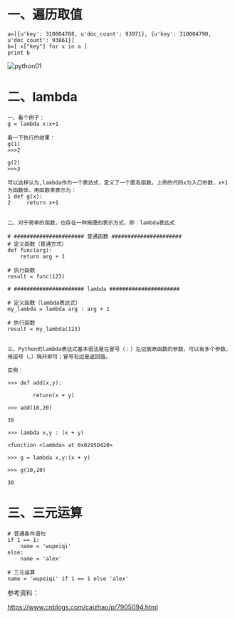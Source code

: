 # 一、遍历取值
```
a=[{u'key': 310004788, u'doc_count': 93971}, {u'key': 310004790, u'doc_count': 93861}]
b=[ x["key"] for x in a ]
print b
```
  ![python01](https://github.com/Lancger/opslinux/blob/master/images/python01.png)
  
# 二、lambda
```
一、看个例子：
g = lambda x:x+1

看一下执行的结果：
g(1)
>>>2

g(2)
>>>3

可以这样认为,lambda作为一个表达式，定义了一个匿名函数，上例的代码x为入口参数，x+1为函数体，用函数来表示为：
1 def g(x):
2     return x+1


二、对于简单的函数，也存在一种简便的表示方式，即：lambda表达式

# ###################### 普通函数 ######################
# 定义函数（普通方式）
def func(arg):
    return arg + 1
  
# 执行函数
result = func(123)
  
# ###################### lambda ######################
  
# 定义函数（lambda表达式）
my_lambda = lambda arg : arg + 1
  
# 执行函数
result = my_lambda(123)


三、Python的lambda表达式基本语法是在冒号（：）左边放原函数的参数，可以有多个参数，用逗号（，）隔开即可；冒号右边是返回值。

实例：

>>> def add(x,y):

        return(x + y)

>>> add(10,20)

30

>>> lambda x,y : (x + y)

<function <lambda> at 0x0295D420>

>>> g = lambda x,y:(x + y)

>>> g(10,20)

30
```

# 三、三元运算
```
# 普通条件语句
if 1 == 1:
    name = 'wupeiqi'
else:
    name = 'alex'
  
# 三元运算
name = 'wupeiqi' if 1 == 1 else 'alex'

```


参考资料：

https://www.cnblogs.com/caizhao/p/7905094.html
